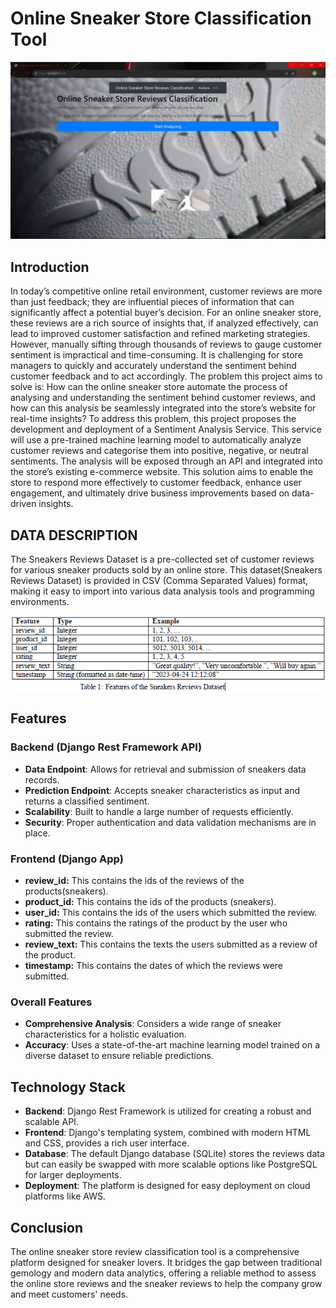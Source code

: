 # Online Sneaker Store Classification Tool

![Alt text](<Django App.png>)

## Introduction
In today’s competitive online retail environment, customer reviews are more than just feedback; they are influential pieces of information that can significantly affect a potential buyer’s decision. For an online sneaker store, these reviews are a rich source of insights that, if analyzed effectively, can lead to improved customer satisfaction and refined marketing strategies. However, manually sifting through thousands of reviews to gauge customer sentiment is impractical and time-consuming. It is challenging for store managers to quickly and accurately understand the sentiment behind customer feedback and to act accordingly. The problem this project aims to solve is: How can the online sneaker store automate the process of analysing and understanding the sentiment behind customer reviews, and how can this analysis be seamlessly integrated into the store’s website for real-time insights? To address this problem, this project proposes the development and deployment of a Sentiment Analysis Service. This service will use a pre-trained machine learning model to automatically analyze customer reviews and categorise them into positive, negative, or neutral sentiments. The analysis will be exposed through an API and integrated into the store’s existing e-commerce website. This solution aims to enable the store to respond more effectively to customer feedback, enhance user engagement, and ultimately drive business improvements based on data-driven insights.

## DATA DESCRIPTION
The Sneakers Reviews Dataset is a pre-collected set of customer reviews for various sneaker products sold by an online store. This dataset(Sneakers Reviews Dataset) is provided in CSV (Comma Separated Values) format, making it easy to import into various data analysis tools and programming environments.

![FEATURES OF THE SNEAKERS REVIEWS DATASET](image.png)

## Features

### Backend (Django Rest Framework API)
- **Data Endpoint**: Allows for retrieval and submission of sneakers data records.
- **Prediction Endpoint**: Accepts sneaker characteristics as input and returns a classified sentiment.
- **Scalability**: Built to handle a large number of requests efficiently.
- **Security**: Proper authentication and data validation mechanisms are in place.

### Frontend (Django App)
- **review_id:** This contains the ids of the reviews of the products(sneakers).
- **product_id:** This contains the ids of the products (sneakers).
- **user_id:** This contains the ids of the users which submitted the review.
- **rating:** This contains the ratings of the product by the user who submitted the review.
- **review_text:** This contains the texts the users submitted as a review of the product.
- **timestamp:** This contains the dates of which the reviews were submitted.

### Overall Features
- **Comprehensive Analysis**: Considers a wide range of sneaker characteristics for a holistic evaluation.
- **Accuracy**: Uses a state-of-the-art machine learning model trained on a diverse dataset to ensure reliable predictions.


## Technology Stack
- **Backend**: Django Rest Framework is utilized for creating a robust and scalable API.
- **Frontend**: Django's templating system, combined with modern HTML and CSS, provides a rich user interface.
- **Database**: The default Django database (SQLite) stores the reviews data but can easily be swapped with more scalable options like PostgreSQL for larger deployments.
- **Deployment**: The platform is designed for easy deployment on cloud platforms like AWS.


## Conclusion
The online sneaker store review classification tool is a comprehensive platform designed for sneaker lovers. It bridges the gap between traditional gemology and modern data analytics, offering a reliable method to assess the online store reviews and the sneaker reviews to help the company grow and meet customers' needs.
